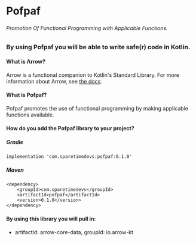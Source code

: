 # Pofpaf
###### Promotion Of Functional Programming with Applicable Functions. 

### By using Pofpaf you will be able to write safe(r) code in Kotlin.

#### What is Λrrow?
Arrow is a functional companion to Kotlin's Standard Library.
For more information about Arrow, see [the docs](https://arrow-kt.io).

#### What is Pofpaf?
Pofpaf promotes the use of functional programming by making applicable functions available.

#### How do you add the Pofpaf library to your project?
##### Gradle
```
implementation 'com.sparetimedevs:pofpaf:0.1.0'
```
##### Maven
```
<dependency>
    <groupId>com.sparetimedevs</groupId>
    <artifactId>pofpaf</artifactId>
    <version>0.1.0</version>
</dependency>
```

#### By using this library you will pull in:
- artifactId: arrow-core-data, groupId: io.arrow-kt
